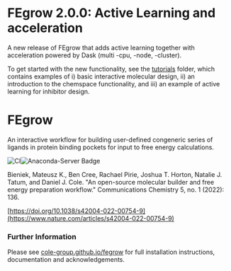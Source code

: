 # FEgrow 2.0.0: Active Learning and acceleration 

A new release of FEgrow that adds active learning together with acceleration powered by Dask (multi -cpu, -node, -cluster).

To get started with the new functionality, see the [tutorials](https://github.com/cole-group/FEgrow/tree/master/tutorials) folder, which contains examples of i) basic interactive molecular design, ii) an introduction to the chemspace functionality, and iii) an example of active learning for inhibitor design.


# FEgrow 
An interactive workflow for building user-defined congeneric series of ligands in protein binding pockets for input to free energy calculations.

![CI](https://github.com/cole-group/FEgrow/actions/workflows/CI.yml/badge.svg)![Anaconda-Server Badge](https://anaconda.org/conda-forge/fegrow/badges/downloads.svg)

Bieniek, Mateusz K., Ben Cree, Rachael Pirie, Joshua T. Horton, Natalie J. Tatum, and Daniel J. Cole. "An open-source molecular builder and free energy preparation workflow." Communications Chemistry 5, no. 1 (2022): 136.

[https://doi.org/10.1038/s42004-022-00754-9](https://www.nature.com/articles/s42004-022-00754-9)

### Further Information

Please see [cole-group.github.io/fegrow](https://cole-group.github.io/FEgrow) for full installation instructions, documentation and acknowledgements.

